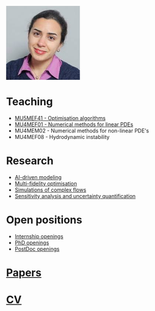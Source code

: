 <!-- Link to the custom CSS file -->
<link rel="stylesheet" href="assets/css/custom.css">

![My Image](assets/myphoto.jpg)

# Teaching

* [MU5MEF41 - Optimisation algorithms](MU5MEF41/index.md)
* [MU4MEF01 - Numerical methods for linear PDEs](MU4MEF01/index.md)
* MU4MEM02 - Numerical methods for non-linear PDE's
* MU4MEF08 - Hydrodynamic instability

# Research

* [AI-driven modeling](AIFM/index.md)
* [Multi-fidelity optimisation](OFM/index.md) 
* [Simulations of complex flows](CFD/index.md)
* [Sensitivity analysis and uncertainty quantification](UQ/index.md)

# Open positions
* [Internship openings](STAGE/index.md)
* [PhD openings](PHD/index.md)
* [PostDoc openings](POSTDOC/index.md)
 
# [Papers](Papers/index.md)
 
# [CV](CV/index.md)

